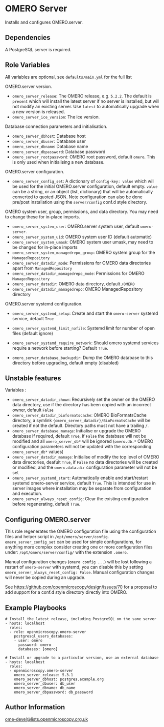 OMERO Server
============

Installs and configures OMERO.server.


Dependencies
------------

A PostgreSQL server is required.



Role Variables
--------------

All variables are optional, see `defaults/main.yml` for the full list

OMERO.server version.
- `omero_server_release`: The OMERO release, e.g. `5.2.2`.
  The default is `present` which will install the latest server if no server is installed, but will not modify an existing server.
  Use `latest` to automatically upgrade when a new version is released.
- `omero_server_ice_version`: The ice version.

Database connection parameters and initialisation.
- `omero_server_dbhost`: Database host
- `omero_server_dbuser`: Database user
- `omero_server_dbname`: Database name
- `omero_server_dbpassword`: Database password
- `omero_server_rootpassword`: OMERO root password, default `omero`.
  This is only used when initialising a new database.

OMERO.server configuration.
- `omero_server_config_set`: A dictionary of `config-key: value` which will be used for the initial OMERO.server configuration, default empty.
  `value` can be a string, or an object (list, dictionary) that will be automatically converted to quoted JSON.
  Note configuration can also be done pre/post installation using the `server/config` conf.d style directory.

OMERO system user, group, permissions, and data directory.
You may need to change these for in-place imports.
- `omero_server_system_user`: OMERO.server system user, default `omero-server`.
- `omero_server_system_uid`: OMERO system user ID (default automatic)
- `omero_server_system_umask`: OMERO system user umask, may need to be changed for in-place imports
- `omero_server_system_managedrepo_group`: OMERO system group for the `ManagedRepository`
- `omero_server_datadir_mode`: Permissions for OMERO data directories apart from `ManagedRepository`
- `omero_server_datadir_managedrepo_mode`: Permissions for OMERO `ManagedRepository`
- `omero_server_datadir`: OMERO data directory, default `/OMERO`
- `omero_server_datadir_managedrepo`: OMERO ManagedRepository directory

OMERO.server systemd configuration.
- `omero_server_systemd_setup`: Create and start the `omero-server` systemd service, default `True`
- `omero_server_systemd_limit_nofile`: Systemd limit for number of open files (default ignore)
- `omero_server_systemd_require_network`: Should omero systemd services require a network before starting? Default `True`.

- `omero_server_database_backupdir`: Dump the OMERO database to this directory before upgrading, default empty (disabled)


Unstable features
-----------------

Variables :
- `omero_server_datadir_chown`: Recursively set the owner on the OMERO data directory, use if the directory has been copied with an incorrect owner, default `False`
- `omero_server_datadir_bioformatscache`: OMERO BioFormatsCache directory, a symlink `{omero_server_datadir}/BioFormatsCache` will be created if not the default.
  Directory paths must not have a trailing `/`.
- `omero_server_database_manage`: Initialise or upgrade the OMERO database if required, default `True`, if `False` the database will not be modified and all `omero_server_db*` will be ignored (`omero.db.*` OMERO configuration parameters will not be updated with the corresponding `omero_server_db*` values)
- `omero_server_datadir_manage`: Initialise of modify the top level of OMERO data directories, deafult `True`, if `False` no data directories will be created or modified, and the `omero.data.dir` configuration parameter will not be set
- `omero_server_systemd_start`: Automatically enable and start/restart systemd omero-server service, default `True`.
  This is intended for use in server images where installation may be separate from configuration and execution.
- `omero_server_always_reset_config`: Clear the existing configuration before regenerating, default `True`.



Configuring OMERO.server
------------------------

This role regenerates the OMERO configuration file using the configuration files and helper script in `/opt/omero/server/config`.
`omero_server_config_set` can be used for simple configurations, for anything more complex consider creating one or more configuration files under: `/opt/omero/server/config/` with the extension `.omero`.

Manual configuration changes (`omero config ...`) will be lost following a restart of `omero-server` with systemd, you can disable this by setting `omero_server_always_reset_config: False`.
Manual configuration changes will never be copied during an upgrade.

See https://github.com/openmicroscopy/design/issues/70 for a proposal to add support for a conf.d style directory directly into OMERO.


Example Playbooks
-----------------

    # Install the latest release, including PostgreSQL on the same server
    - hosts: localhost
      roles:
      - role: openmicroscopy.omero-server
        postgresql_users_databases:
        - user: omero
          password: omero
          databases: [omero]

    # Install or upgrade to a particular version, use an external database
    - hosts: localhost
      roles:
      - openmicroscopy.omero-server
        omero_server_release: 5.3.1
        omero_server_dbhost: postgres.example.org
        omero_server_dbuser: db_user
        omero_server_dbname: db_name
        omero_server_dbpassword: db_password


Author Information
------------------

ome-devel@lists.openmicroscopy.org.uk
